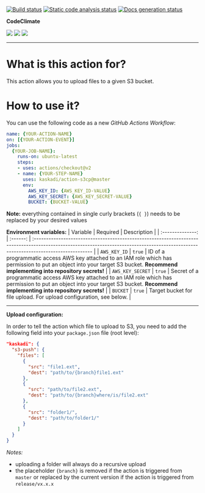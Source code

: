 [![Build status](https://img.shields.io/github/workflow/status/kaskadi/action-s3cp/build?label=build&logo=mocha)](https://github.com/kaskadi/action-s3cp/actions?query=workflow%3Abuild)
[![Static code analysis status](https://img.shields.io/github/workflow/status/kaskadi/action-s3cp/analyze-code?label=codeQL&logo=github)](https://github.com/kaskadi/action-s3cp/actions?query=workflow%3Aanalyze-code)
[![Docs generation status](https://img.shields.io/github/workflow/status/kaskadi/action-s3cp/generate-docs?label=docs&logo=read-the-docs)](https://github.com/kaskadi/action-s3cp/actions?query=workflow%3Agenerate-docs)

**CodeClimate**

[![](https://img.shields.io/codeclimate/maintainability/kaskadi/action-s3cp?label=maintainability&logo=Code%20Climate)](https://codeclimate.com/github/kaskadi/action-s3cp)
[![](https://img.shields.io/codeclimate/tech-debt/kaskadi/action-s3cp?label=technical%20debt&logo=Code%20Climate)](https://codeclimate.com/github/kaskadi/action-s3cp)
[![](https://img.shields.io/codeclimate/coverage/kaskadi/action-s3cp?label=test%20coverage&logo=Code%20Climate)](https://codeclimate.com/github/kaskadi/action-s3cp)

***

# What is this action for?

This action allows you to upload files to a given S3 bucket.

# How to use it?

You can use the following code as a new _GitHub Actions Workflow_:

```yaml
name: {YOUR-ACTION-NAME}
on: [{YOUR-ACTION-EVENT}]
jobs:
  {YOUR-JOB-NAME}:
    runs-on: ubuntu-latest
    steps:
    - uses: actions/checkout@v2
    - name: {YOUR-STEP-NAME}
      uses: kaskadi/action-s3cp@master
      env:
        AWS_KEY_ID: {AWS_KEY_ID-VALUE}
        AWS_KEY_SECRET: {AWS_KEY_SECRET-VALUE}
        BUCKET: {BUCKET-VALUE}
```

**Note:** everything contained in single curly brackets (`{ }`) needs to be replaced by your desired values

**Environment variables:**
|     Variable     | Required | Description                                                                                                                                                                           |
| :--------------: | :------: | :------------------------------------------------------------------------------------------------------------------------------------------------------------------------------------ |
|   `AWS_KEY_ID`   |  `true`  | ID of a programmatic access AWS key attached to an IAM role which has permission to put an object into your target S3 bucket. **Recommend implementing into repository secrets!**     |
| `AWS_KEY_SECRET` |  `true`  | Secret of a programmatic access AWS key attached to an IAM role which has permission to put an object into your target S3 bucket. **Recommend implementing into repository secrets!** |
|     `BUCKET`     |  `true`  | Target bucket for file upload. For upload configuration, see below.                                                                                                                   |

---

**Upload configuration:**

In order to tell the action which file to upload to S3, you need to add the following field into your `package.json` file (root level):
```json
"kaskadi": {
  "s3-push": {
    "files": [
      {
        "src": "file1.ext",
        "dest": "path/to/{branch}file1.ext"
      },
      {
        "src": "path/to/file2.ext",
        "dest": "path/to/{branch}where/is/file2.ext"
      },
      {
        "src": "folder1/",
        "dest": "path/to/folder1/"
      }
    ]
  }
}
```

_Notes:_
- uploading a folder will always do a recursive upload
- the placeholder `{branch}` is removed if the action is triggered from `master` or replaced by the current version if the action is triggered from `release/vx.x.x`